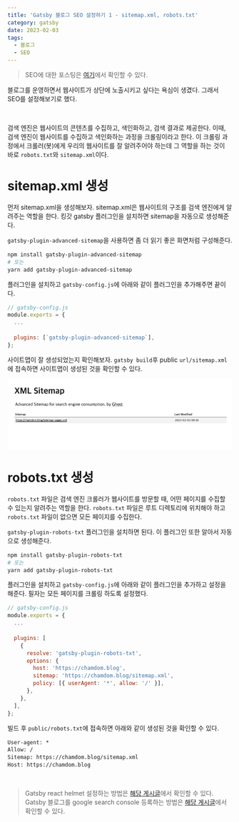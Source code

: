 ```yaml
---
title: 'Gatsby 블로그 SEO 설정하기 1 - sitemap.xml, robots.txt'
category: gatsby
date: 2023-02-03
tags:
  - 블로그
  - SEO
---
```


> SEO에 대한 포스팅은 [여기](https://chamdom.blog/what-is-seo)에서 확인할 수 있다.

블로그를 운영하면서 웹사이트가 상단에 노출시키고 싶다는 욕심이 생겼다. 그래서 SEO를 설정해보기로 했다.

<br/>

검색 엔진은 웹사이트의 콘텐츠를 수집하고, 색인화하고, 검색 결과로 제공한다. 이때, 검색 엔진이 웹사이트를 수집하고 색인화하는 과정을 크롤링이라고 한다. 이 크롤링 과정에서 크롤러(봇)에게 우리의 웹사이트를 잘 알려주어야 하는데 그 역할을 하는 것이 바로 `robots.txt`와 `sitemap.xml`이다.

# sitemap.xml 생성

먼저 sitemap.xml을 생성해보자. sitemap.xml은 웹사이트의 구조를 검색 엔진에게 알려주는 역할을 한다. 킹갓 gatsby 플러그인을 설치하면 sitemap을 자동으로 생성해준다.

`gatsby-plugin-advanced-sitemap`을 사용하면 좀 더 읽기 좋은 화면처럼 구성해준다.

```bash
npm install gatsby-plugin-advanced-sitemap
# 또는
yarn add gatsby-plugin-advanced-sitemap

```

플러그인을 설치하고 `gatsby-config.js`에 아래와 같이 플러그인을 추가해주면 끝이다.

```js
// gatsby-config.js
module.exports = {
  ...

  plugins: [`gatsby-plugin-advanced-sitemap`],
};
```

사이트맵이 잘 생성되었는지 확인해보자. `gatsby build`후 public `url/sitemap.xml`에 접속하면 사이트맵이 생성된 것을 확인할 수 있다.

![sitemap](./image/sitemap.png)

# robots.txt 생성

`robots.txt` 파일은 검색 엔진 크롤러가 웹사이트를 방문할 때, 어떤 페이지를 수집할 수 있는지 알려주는 역할을 한다. `robots.txt` 파일은 루트 디렉토리에 위치해야 하고 `robots.txt` 파일이 없으면 모든 페이지를 수집한다.

`gatsby-plugin-robots-txt` 플러그인을 설치하면 된다. 이 플러그인 또한 알아서 자동으로 생성해준다.

```bash
npm install gatsby-plugin-robots-txt
# 또는
yarn add gatsby-plugin-robots-txt
```

플러그인을 설치하고 `gatsby-config.js`에 아래와 같이 플러그인을 추가하고 설정을 해준다. 필자는 모든 페이지를 크롤링 하도록 설정했다.

```js
// gatsby-config.js
module.exports = {
  ...

  plugins: [
    {
      resolve: 'gatsby-plugin-robots-txt',
      options: {
        host: 'https://chamdom.blog',
        sitemap: 'https://chamdom.blog/sitemap.xml',
        policy: [{ userAgent: '*', allow: '/' }],
      },
    },
  ],
};
```

빌드 후 `public/robots.txt`에 접속하면 아래와 같이 생성된 것을 확인할 수 있다.

```txt
User-agent: *
Allow: /
Sitemap: https://chamdom.blog/sitemap.xml
Host: https://chamdom.blog
```

<br />

> Gatsby react helmet 설정하는 방법은 [해당 게시글](https://chamdom.blog/gatsby-blog-seo-2)에서 확인할 수 있다.
> Gatsby 블로그를 google search console 등록하는 방법은 [해당 게시글](https://chamdom.blog/gatsby-blog-seo-3)에서 확인할 수 있다.

